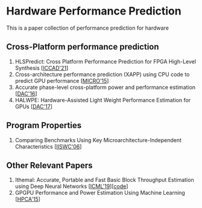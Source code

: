 # Hardware Performance Prediction
This is a paper collection of performance prediction for hardware

## Cross-Platform performance prediction
1. HLSPredict: Cross Platform Performance Prediction for FPGA High-Level Synthesis [[ICCAD'21](https://drive.google.com/file/d/1V9TmufJPI9mohLFng6NYh7PMjNGfqn6o/view?usp=sharing)]
2. Cross-architecture performance prediction (XAPP) using CPU code to predict GPU performance [[MICRO'15](https://dl.acm.org/doi/10.1145/2830772.2830780)]
3. Accurate phase-level cross-platform power and performance estimation [[DAC'16](https://dl.acm.org/doi/10.1145/2830772.2830780)]
4. HALWPE: Hardware-Assisted Light Weight Performance Estimation for GPUs [[DAC'17](https://dl.acm.org/doi/10.1145/3061639.3062257)]

## Program Properties
1. Comparing Benchmarks Using Key Microarchitecture-Independent Characteristics [[IISWC'06](https://users.elis.ugent.be/~leeckhou/papers/iiswc06-hoste.pdf)]


## Other Relevant Papers
1. Ithemal: Accurate, Portable and Fast Basic Block Throughput Estimation using Deep Neural Networks [[ICML'19](https://arxiv.org/abs/1808.07412)][[code](https://github.com/ithemal/Ithemal)]
2. GPGPU Performance and Power Estimation Using Machine Learning [[HPCA'15](http://users.ece.utexas.edu/~derek/Papers/HPCA2015_GPUPowerModel.pdf)]
